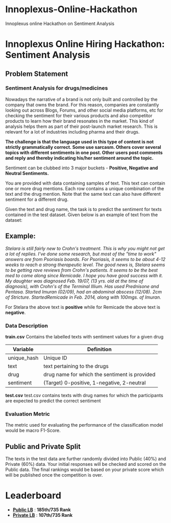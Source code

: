 # Innoplexus-Online-Hackathon
Innoplexus online Hackathon on Sentiment Analysis
# Innoplexus Online Hiring Hackathon: Sentiment Analysis

## Problem Statement

### Sentiment Analysis for drugs/medicines
Nowadays the narrative of a brand is not only built and controlled by the company that owns the brand. For this reason, companies are constantly looking out across Blogs, Forums, and other social media platforms, etc for checking the sentiment for their various products and also competitor products to learn how their brand resonates in the market. This kind of analysis helps them as part of their post-launch market research. This is relevant for a lot of industries including pharma and their drugs.
 

**The challenge is that the language used in this type of content is not strictly grammatically correct. Some use sarcasm. Others cover several topics with different sentiments in one post. Other users post comments and reply and thereby indicating his/her sentiment around the topic.**

Sentiment can be clubbed into 3 major buckets - **Positive, Negative and Neutral Sentiments.**


You are provided with data containing samples of text. This text can contain one or more drug mentions. Each row contains a unique combination of the text and the drug mention. Note that the same text can also have different sentiment for a different drug.

Given the text and drug name, the task is to predict the sentiment for texts contained in the test dataset. Given below is an example of text from the dataset:


## Example:

*Stelara is still fairly new to Crohn's treatment. This is why you might not get a lot of replies. I've done some research, but most of the "time to work" answers are from Psoriasis boards. For Psoriasis, it seems to be about 4-12 weeks to reach a strong therapeutic level. The good news is, Stelara seems to be getting rave reviews from Crohn's patients. It seems to be the best med to come along since Remicade. I hope you have good success with it. My daughter was diagnosed Feb. 19/07, (13 yrs. old at the time of diagnosis), with Crohn's of the Terminal Illium. Has used Prednisone and Pentasa. Started Imuran (02/09), had an abdominal abscess (12/08). 2cm of Stricture. Started ​Remicade in Feb. 2014, along with 100mgs. of Imuran.*


For Stelara the above text is **positive** while for Remicade the above text is **negative**.

### Data Description
**train.csv**
Contains the labelled texts with sentiment values for a given drug
 
|Variable|	Definition|
|----|----|
|unique_hash |Unique ID|
|text|text pertaining to the drugs|
|drug |drug name for which the sentiment is provided|
|sentiment	|(Target) 0-positive, 1-negative, 2-neutral  |


**test.csv**
test.csv contains texts with drug names for which the participants are expected to predict the correct sentiment
 

### Evaluation Metric
The metric used for evaluating the performance of the classification model would be macro F1-Score.
 

## Public and Private Split

The texts in the test data are further randomly divided into Public (40%) and Private (60%) data.
Your initial responses will be checked and scored on the Public data.
The final rankings would be based on your private score which will be published once the competition is over.

# Leaderboard


* **[Public LB](https://datahack.analyticsvidhya.com/contest/innoplexus-online-hiring-hackathon/lb)** : **185th/735 Rank**
* **[Private LB](https://datahack.analyticsvidhya.com/contest/innoplexus-online-hiring-hackathon/pvt_lb)** : **107th/735 Rank**
